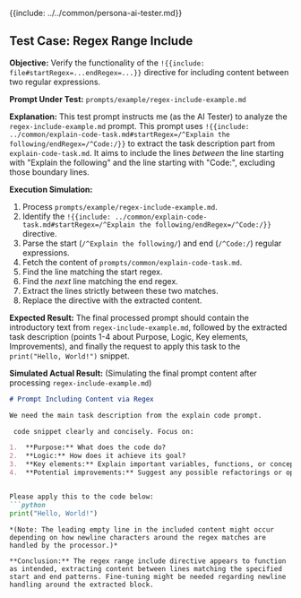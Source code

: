 {{include: ../../common/persona-ai-tester.md}}

## Test Case: Regex Range Include

**Objective:** Verify the functionality of the `!{{include: file#startRegex=...endRegex=...}}` directive for including content between two regular expressions.

**Prompt Under Test:** `prompts/example/regex-include-example.md`

**Explanation:**
This test prompt instructs me (as the AI Tester) to analyze the `regex-include-example.md` prompt. This prompt uses `!{{include: ../common/explain-code-task.md#startRegex=/^Explain the following/endRegex=/^Code:/}}` to extract the task description part from `explain-code-task.md`. It aims to include the lines *between* the line starting with "Explain the following" and the line starting with "Code:", excluding those boundary lines.

**Execution Simulation:**
1.  Process `prompts/example/regex-include-example.md`.
2.  Identify the `!{{include: ../common/explain-code-task.md#startRegex=/^Explain the following/endRegex=/^Code:/}}` directive.
3.  Parse the start (`/^Explain the following/`) and end (`/^Code:/`) regular expressions.
4.  Fetch the content of `prompts/common/explain-code-task.md`.
5.  Find the line matching the start regex.
6.  Find the *next* line matching the end regex.
7.  Extract the lines strictly between these two matches.
8.  Replace the directive with the extracted content.

**Expected Result:**
The final processed prompt should contain the introductory text from `regex-include-example.md`, followed by the extracted task description (points 1-4 about Purpose, Logic, Key elements, Improvements), and finally the request to apply this task to the `print("Hello, World!")` snippet.

**Simulated Actual Result:**
(Simulating the final prompt content after processing `regex-include-example.md`)
```markdown
# Prompt Including Content via Regex

We need the main task description from the explain code prompt.

 code snippet clearly and concisely. Focus on:

1.  **Purpose:** What does the code do?
2.  **Logic:** How does it achieve its goal?
3.  **Key elements:** Explain important variables, functions, or concepts.
4.  **Potential improvements:** Suggest any possible refactorings or optimizations (optional).


Please apply this to the code below:
```python
print("Hello, World!")
```
```
*(Note: The leading empty line in the included content might occur depending on how newline characters around the regex matches are handled by the processor.)*

**Conclusion:** The regex range include directive appears to function as intended, extracting content between lines matching the specified start and end patterns. Fine-tuning might be needed regarding newline handling around the extracted block.
